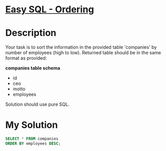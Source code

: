 # [Easy SQL - Ordering](https://www.codewars.com/kata/593ed37c93350098d600001d)

# Description
Your task is to sort the information in the provided table 'companies' by number of employees (high to low). Returned 
table should be in the same format as provided:

**companies table schema**

* id
* ceo
* motto
* employees

Solution should use pure SQL.

# My Solution
```SQL
SELECT * FROM companies
ORDER BY employees DESC;
```
